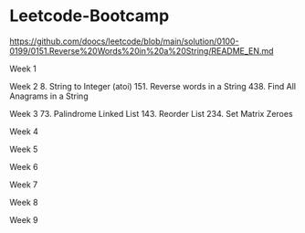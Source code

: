 # Leetcode-Bootcamp


https://github.com/doocs/leetcode/blob/main/solution/0100-0199/0151.Reverse%20Words%20in%20a%20String/README_EN.md

Week 1


Week 2
8. String to Integer (atoi)
151. Reverse words in a String
438. Find All Anagrams in a String



Week 3
73. Palindrome Linked List
143. Reorder List
234. Set Matrix Zeroes 

Week 4


Week 5



Week 6



Week 7



Week 8


Week 9

